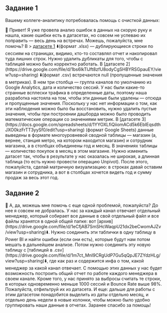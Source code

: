## Задание 1

Вашему коллеге-аналитику потребовалась помощь с очисткой данных:

<aside>
💌 Привет! Я уже провела анализ ошибок в данных на скорую руку и нашла, какие ошибки есть в датасетах, но совсем не успеваю их поправить — весь день на встречах. Можешь, пожалуйста, мне помочь?
В > <a href="https://github.com/Mihailresh/Data-Analyst-portfolio/tree/main/Проект%20№%201">датасете 1</a> ⬇️(формат .xlsx) — дублирующиеся строки по сессиям на страницах, видимо, кто-то составлял отчет и накопировал туда лишних строк. Нужно удалить дубликаты для того, чтобы с таблицей можно было корректно работать.
В [датасете 2](https://drive.google.com/file/d/1bs6lkTlJft8zfU8odyCgSHBYRSGpauEY/view?usp=sharing) ⬇️(формат .csv) встречаются null (пропущенные значения в метриках). В нем три столбца — группа каналов по умолчанию из Google Analytics, дата и количество сессий. У нас были какие-то странные всплески трафика в определенные даты, поэтому наша разработка настояла на том, чтобы эти данные были удалены — отсюда и пропущенные значения. Поскольку у нас нет информации о том, как эти наблюдения можно было бы восстановить, нужно удалить пустые значения, чтобы при построении дашборда можно было проводить математические операции со значениями метрик.
В [датасете 3](https://docs.google.com/spreadsheets/d/1YYOXLfiQiiomACd5k6EbIEqsdthJXO0kzFrTT3yySf0/edit?usp=sharing) (формат Google Sheets) данные выведены в формате многоуровневой сводной таблицы — магазин (а, вернее, станция метро, на котором находится магазин) и сотрудник магазина, а в столбцах объединены год и месяц. В значениях таблицы — количество покупок в месяц в этом магазине. Нужно изменить датасет так, чтобы в результате у нас оказалась не широкая, а длинная таблица (то есть нужно провести операцию Unpivot). После этого, пожалуйста, сделай матричную визуализацию: в строках давай оставим магазин и сотрудника, а вот в столбцах хочется видеть год и сумму продаж за весь этот год.

</aside>

## Задание 2

<aside>
💌 А, да, можешь мне помочь с еще одной проблемой, пожалуйста? До нее я совсем не добралась.
У нас за каждый канал отвечает отдельный менеджер, который собирает все данные в свой отдельный файл и все файлы хранятся в одной общей папке: вот [архив](https://drive.google.com/file/d/1eCfjAB7SmSHcWaqpU21dx2beCwomAJZv/view?usp=sharing)⬇️. Нужно соединить эти таблички в одну таблицу в Power BI и найти ошибки (если они есть), которые будут нам потом мешать в дальнейшем анализе. Потом нужно соединить эту новую таблицу с [таблицей в .csv](https://drive.google.com/file/d/1m7ct_MnI9CRgUdP7Gu5qQpJE7ZYdzHLg/view?usp=sharing)⬇️, где как раз и содержится инфа о том, какой менеджер за какой канал отвечает. С помощью этих данных у нас будет возможность построить общий отчет по работе каждого менеджера в своем канале.
Кроме того, у нас принято за выбросы считать те строки, в которых одновременно меньше 1000 сессий и Bounce Rate выше 98%. Пожалуйста, отфильтруй их из датасета. И еще: дальше для работы с этим датасетом понадобится выделить из даты отдельно месяц, и отдельно день недели в новые колонки, чтобы можно было удобно группировать наши данные в отчетах. Заранее спасибо за помощь!

</aside>
